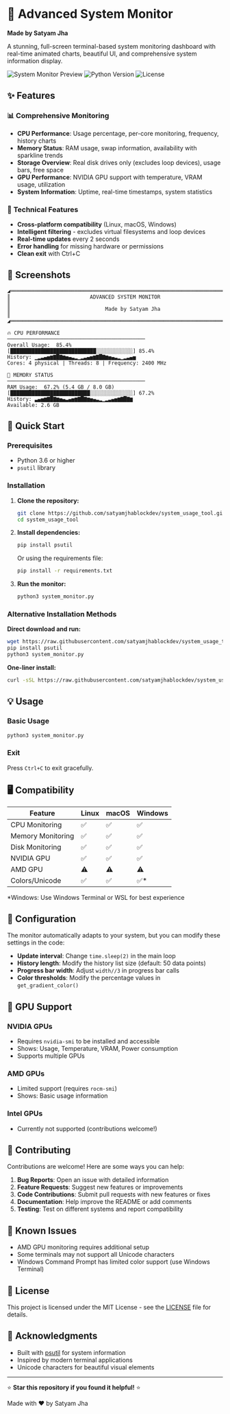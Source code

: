 # 🚀 Advanced System Monitor

**Made by Satyam Jha**

A stunning, full-screen terminal-based system monitoring dashboard with real-time animated charts, beautiful UI, and comprehensive system information display.

![System Monitor Preview](https://img.shields.io/badge/Platform-Linux%20%7C%20macOS%20%7C%20Windows-brightgreen)
![Python Version](https://img.shields.io/badge/Python-3.6%2B-blue)
![License](https://img.shields.io/badge/License-MIT-green)

## ✨ Features

### 📊 **Comprehensive Monitoring**
- **CPU Performance**: Usage percentage, per-core monitoring, frequency, history charts
- **Memory Status**: RAM usage, swap information, availability with sparkline trends
- **Storage Overview**: Real disk drives only (excludes loop devices), usage bars, free space
- **GPU Performance**: NVIDIA GPU support with temperature, VRAM usage, utilization
- **System Information**: Uptime, real-time timestamps, system statistics

### 🔧 **Technical Features**
- **Cross-platform compatibility** (Linux, macOS, Windows)
- **Intelligent filtering** - excludes virtual filesystems and loop devices
- **Real-time updates** every 2 seconds
- **Error handling** for missing hardware or permissions
- **Clean exit** with Ctrl+C

## 📸 Screenshots

```
◢═══════════════════════════════════════════════════════════════════════════════◢
║                          ADVANCED SYSTEM MONITOR                              ║
║                               Made by Satyam Jha                              ║
◢═══════════════════════════════════════════════════════════════════════════════◢

🔥 CPU PERFORMANCE
─────────────────────────────────────────────
Overall Usage:  85.4%
[████████████████████████████░░░░░░░░░░░░] 85.4%
History: ▁▂▃▄▅▆▇█▇▆▅▄▃▂▁▂▃▄▅▆▇█▇▆▅▄▃▂▁▂▃▄▅
Cores: 4 physical | Threads: 8 | Frequency: 2400 MHz

🧠 MEMORY STATUS  
─────────────────────────────────────────────
RAM Usage:  67.2% (5.4 GB / 8.0 GB)
[██████████████████████████░░░░░░░░░░░░░░] 67.2%
History: ▃▄▅▆▇█▇▆▅▄▃▄▅▆▇█▇▆▅▄▃▂▁▂▃▄▅▆▇█▇▆
Available: 2.6 GB
```

## 🚀 Quick Start

### Prerequisites
- Python 3.6 or higher
- `psutil` library

### Installation

1. **Clone the repository:**
   ```bash
   git clone https://github.com/satyamjhablockdev/system_usage_tool.git
   cd system_usage_tool
   ```

2. **Install dependencies:**
   ```bash
   pip install psutil
   ```
   
   Or using the requirements file:
   ```bash
   pip install -r requirements.txt
   ```

3. **Run the monitor:**
   ```bash
   python3 system_monitor.py
   ```

### Alternative Installation Methods

**Direct download and run:**
```bash
wget https://raw.githubusercontent.com/satyamjhablockdev/system_usage_tool/main/system_monitor.py
pip install psutil
python3 system_monitor.py
```

**One-liner install:**
```bash
curl -sSL https://raw.githubusercontent.com/satyamjhablockdev/system_usage_tool/main/install.sh | bash
```

## 💡 Usage

### Basic Usage
```bash
python3 system_monitor.py
```

### Exit
Press `Ctrl+C` to exit gracefully.

## 🖥️ Compatibility

| Feature | Linux | macOS | Windows |
|---------|--------|--------|---------|
| CPU Monitoring | ✅ | ✅ | ✅ |
| Memory Monitoring | ✅ | ✅ | ✅ |
| Disk Monitoring | ✅ | ✅ | ✅ |
| NVIDIA GPU | ✅ | ✅ | ✅ |
| AMD GPU | ⚠️ | ⚠️ | ⚠️ |
| Colors/Unicode | ✅ | ✅ | ✅* |

*Windows: Use Windows Terminal or WSL for best experience

## 🔧 Configuration

The monitor automatically adapts to your system, but you can modify these settings in the code:

- **Update interval**: Change `time.sleep(2)` in the main loop
- **History length**: Modify the history list size (default: 50 data points)
- **Progress bar width**: Adjust `width//3` in progress bar calls
- **Color thresholds**: Modify the percentage values in `get_gradient_color()`

## 🎯 GPU Support

### NVIDIA GPUs
- Requires `nvidia-smi` to be installed and accessible
- Shows: Usage, Temperature, VRAM, Power consumption
- Supports multiple GPUs

### AMD GPUs
- Limited support (requires `rocm-smi`)
- Shows: Basic usage information

### Intel GPUs
- Currently not supported (contributions welcome!)

## 🤝 Contributing

Contributions are welcome! Here are some ways you can help:

1. **Bug Reports**: Open an issue with detailed information
2. **Feature Requests**: Suggest new features or improvements
3. **Code Contributions**: Submit pull requests with new features or fixes
4. **Documentation**: Help improve the README or add comments
5. **Testing**: Test on different systems and report compatibility


## 🐛 Known Issues

- AMD GPU monitoring requires additional setup
- Some terminals may not support all Unicode characters
- Windows Command Prompt has limited color support (use Windows Terminal)

## 📄 License

This project is licensed under the MIT License - see the [LICENSE](LICENSE) file for details.

## 🙏 Acknowledgments

- Built with [psutil](https://github.com/giampaolo/psutil) for system information
- Inspired by modern terminal applications
- Unicode characters for beautiful visual elements

---

⭐ **Star this repository if you found it helpful!** ⭐

Made with ❤️ by Satyam Jha
